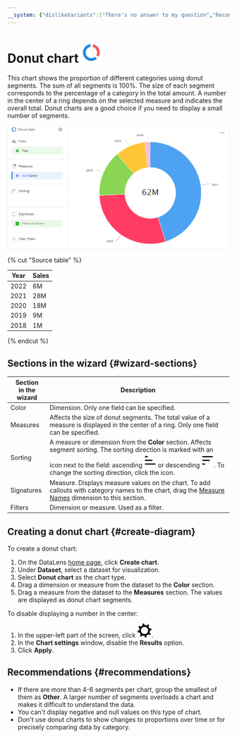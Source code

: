 ```yaml
---
__system: {"dislikeVariants":["There's no answer to my question","Recommendations aren't helpful","Content does not match the title","Other"]}
---
```

# Donut chart ![](../../_assets/datalens/ring.svg)

This chart shows the proportion of different categories using donut segments. The sum of all segments is 100%. The size of each segment corresponds to the percentage of a category in the total amount. A number in the center of a ring depends on the selected measure and indicates the overall total. Donut charts are a good choice if you need to display a small number of segments.

![donut-chart](../../_assets/datalens/visualization-ref/ring-chart/ring-chart.png)

{% cut "Source table" %}

| Year | Sales |
-----|---------| 
| 2022 | 6M |
| 2021 | 28M |
| 2020 | 18M |
| 2019 | 9M |
| 2018 | 1M |

{% endcut %}

## Sections in the wizard {#wizard-sections}

| Section<br/> in the wizard | Description |
----- | ----
| Color | Dimension. Only one field can be specified. |
| Measures | Affects the size of donut segments. The total value of a measure is displayed in the center of a ring. Only one field can be specified. |
| Sorting | A measure or dimension from the **Color** section. Affects segment sorting. The sorting direction is marked with an icon next to the field: ascending ![image](../../_assets/datalens/sort_asc.svg) or descending ![image](../../_assets/datalens/sort_desc.svg). To change the sorting direction, click the icon. |
| Signatures | Measure. Displays measure values on the chart. To add callouts with category names to the chart, drag the [Measure Names](../concepts/chart/measure-values.md) dimension to this section. |
| Filters | Dimension or measure. Used as a filter. |

## Creating a donut chart {#create-diagram}

To create a donut chart:

1. On the DataLens [home page](https://datalens.yandex.com), click **Create chart**.
1. Under **Dataset**, select a dataset for visualization.
1. Select **Donut chart** as the chart type.
1. Drag a dimension or measure from the dataset to the **Color** section.
1. Drag a measure from the dataset to the **Measures** section. The values are displayed as donut chart segments.

To disable displaying a number in the center:

1. In the upper-left part of the screen, click ![image](../../_assets/datalens/gear.svg).
1. In the **Chart settings** window, disable the **Results** option.
1. Click **Apply**.

## Recommendations {#recommendations}

* If there are more than 4-6 segments per chart, group the smallest of them as **Other**. A larger number of segments overloads a chart and makes it difficult to understand the data.
* You can't display negative and null values on this type of chart.
* Don't use donut charts to show changes to proportions over time or for precisely comparing data by category.